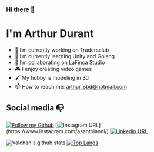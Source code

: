 ### Hi there 👋

# I'm Arthur Durant


- 🔭 I’m currently working on Tradersclub
- 🌱 I’m currently learning Unity and Golang
- 👯 I’m collaborating on LaFinca Studio
- 🎮 I enjoy creating video games
- 🖌️ My hobby is modeling in 3d
- 📫 How to reach me: arthur_sbd@hotmail.com

## Social media :mailbox_with_no_mail:

[![Follow my Github](https://shields.io/badge/Follow-4183C4?logo=github&style=social)](https://github.com/users/follow?target=arthsan)
[![Instagram URL](https://img.shields.io/twitter/url?color=%23fb3958&label=follow&logo=instagram&logoColor=%23fb3958&style=flat-square&url=https%3A%2F%2Fwww.instagram.com%2Falejorc_)](https://www.instagram.com/asantoianni/)
[![Linkedin URL](https://img.shields.io/twitter/url?color=%230072b1&label=connect&logo=linkedin&logoColor=%230072b1&style=flat-square&url=https%3A%2F%2Fwww.linkedin.com%2Fin%2Falejandro-ramirez-ciceros%2F)](https://www.linkedin.com/in/arthur-durant/)

![Valchan's github stats](https://github-readme-stats.vercel.app/api?username=arthsan&show_icons=true&theme=chartreuse-dark)
[![Top Langs](https://github-readme-stats.vercel.app/api/top-langs/?username=arthsan&hide=shaderlab,hlsl&langs_count=8&layout=compact)](https://github.com/arthsan/github-readme-stats)

